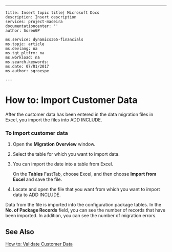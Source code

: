 ---
    title: Insert topic title| Microsoft Docs
    description: Insert description
    services: project-madeira
    documentationcenter: ''
    author: SorenGP

    ms.service: dynamics365-financials
    ms.topic: article
    ms.devlang: na
    ms.tgt_pltfrm: na
    ms.workload: na
    ms.search.keywords:
    ms.date: 07/01/2017
    ms.author: sgroespe

    ---
# How to: Import Customer Data
After the customer data has been entered in the data migration files in Excel, you import the files into ADD INCLUDE<!--[!INCLUDE[navnow](../ApplicationDesign/includes/navnow_md.md)]-->.  
  
### To import customer data  
  
1.  Open the **Migration Overview** window.  
  
2.  Select the table for which you want to import data.  
  
3.  You can import the date into a table from Excel.  
  
     On the **Tables** FastTab, choose Excel, and then choose **Import from Excel** and save the file.  
  
4.  Locate and open the file that you want from which you want to import data to ADD INCLUDE<!--[!INCLUDE[navnow](../ApplicationDesign/includes/navnow_md.md)]-->.  
  
 Data from the file is imported into the configuration package tables. In the **No. of Package Records** field, you can see the number of records that have been imported. In addition, you can see the number of migration errors.  
  
## See Also  
 [How to: Validate Customer Data](../SetupAndAdministration/how-to-validate-customer-data.md)